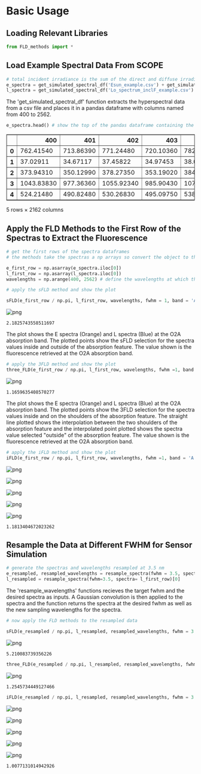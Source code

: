 # Basic Usage

<h2>Loading Relevant Libraries</h2>


```python
from FLD_methods import *
```

<h2>Load Example Spectral Data From SCOPE</h2>


```python
# total incident irradiance is the sum of the direct and diffuse irradiance
e_spectra = get_simulated_spectral_df('Esun_example.csv') + get_simulated_spectral_df('Esky_example.csv')
l_spectra = get_simulated_spectral_df('Lo_spectrum_inclF_example.csv')
```

The 'get_simulated_spectral_df' function extracts the hyperspectral data from a csv file and places it in a pandas dataframe with columns named from 400 to 2562.


```python
e_spectra.head() # show the top of the pandas dataframe containing the E_spectra
```




<div>
<style scoped>
    .dataframe tbody tr th:only-of-type {
        vertical-align: middle;
    }

    .dataframe tbody tr th {
        vertical-align: top;
    }

    .dataframe thead th {
        text-align: right;
    }
</style>
<table border="1" class="dataframe">
  <thead>
    <tr style="text-align: right;">
      <th></th>
      <th>400</th>
      <th>401</th>
      <th>402</th>
      <th>403</th>
      <th>404</th>
      <th>405</th>
      <th>406</th>
      <th>407</th>
      <th>408</th>
      <th>409</th>
      <th>...</th>
      <th>2552</th>
      <th>2553</th>
      <th>2554</th>
      <th>2555</th>
      <th>2556</th>
      <th>2557</th>
      <th>2558</th>
      <th>2559</th>
      <th>2560</th>
      <th>2561</th>
    </tr>
  </thead>
  <tbody>
    <tr>
      <th>0</th>
      <td>762.41540</td>
      <td>713.86390</td>
      <td>771.24480</td>
      <td>720.10360</td>
      <td>782.96950</td>
      <td>697.56130</td>
      <td>686.79500</td>
      <td>710.25660</td>
      <td>727.46720</td>
      <td>802.01720</td>
      <td>...</td>
      <td>1.275431</td>
      <td>1.182825</td>
      <td>1.094863</td>
      <td>1.010975</td>
      <td>0.938320</td>
      <td>0.875757</td>
      <td>0.816150</td>
      <td>0.759049</td>
      <td>0.710475</td>
      <td>0.664150</td>
    </tr>
    <tr>
      <th>1</th>
      <td>37.02911</td>
      <td>34.67117</td>
      <td>37.45822</td>
      <td>34.97453</td>
      <td>38.02803</td>
      <td>33.88001</td>
      <td>33.35728</td>
      <td>34.49697</td>
      <td>35.33306</td>
      <td>38.95416</td>
      <td>...</td>
      <td>1.275200</td>
      <td>1.182610</td>
      <td>1.094665</td>
      <td>1.010793</td>
      <td>0.938149</td>
      <td>0.875598</td>
      <td>0.816003</td>
      <td>0.758913</td>
      <td>0.710346</td>
      <td>0.664030</td>
    </tr>
    <tr>
      <th>2</th>
      <td>373.94310</td>
      <td>350.12990</td>
      <td>378.27350</td>
      <td>353.19020</td>
      <td>384.02420</td>
      <td>342.13400</td>
      <td>336.85360</td>
      <td>348.36090</td>
      <td>356.80240</td>
      <td>393.36730</td>
      <td>...</td>
      <td>1.275032</td>
      <td>1.182454</td>
      <td>1.094521</td>
      <td>1.010660</td>
      <td>0.938025</td>
      <td>0.875482</td>
      <td>0.815896</td>
      <td>0.758814</td>
      <td>0.710252</td>
      <td>0.663943</td>
    </tr>
    <tr>
      <th>3</th>
      <td>1043.83830</td>
      <td>977.36360</td>
      <td>1055.92340</td>
      <td>985.90430</td>
      <td>1071.97490</td>
      <td>955.04320</td>
      <td>940.30570</td>
      <td>972.43060</td>
      <td>995.99730</td>
      <td>1098.06980</td>
      <td>...</td>
      <td>1.275389</td>
      <td>1.182785</td>
      <td>1.094827</td>
      <td>1.010941</td>
      <td>0.938288</td>
      <td>0.875728</td>
      <td>0.816123</td>
      <td>0.759024</td>
      <td>0.710451</td>
      <td>0.664128</td>
    </tr>
    <tr>
      <th>4</th>
      <td>524.21480</td>
      <td>490.82480</td>
      <td>530.26830</td>
      <td>495.09750</td>
      <td>538.31060</td>
      <td>479.58540</td>
      <td>472.18230</td>
      <td>488.30830</td>
      <td>500.13920</td>
      <td>551.39160</td>
      <td>...</td>
      <td>1.275198</td>
      <td>1.182608</td>
      <td>1.094663</td>
      <td>1.010791</td>
      <td>0.938147</td>
      <td>0.875597</td>
      <td>0.816001</td>
      <td>0.758912</td>
      <td>0.710345</td>
      <td>0.664029</td>
    </tr>
  </tbody>
</table>
<p>5 rows × 2162 columns</p>
</div>



<h2>Apply the FLD Methods to the First Row of the Spectras to Extract the Fluorescence</h2>


```python
# get the first rows of the spectra dataframes
# the methods take the spectras a np arrays so convert the object to this type

e_first_row = np.asarray(e_spectra.iloc[0])
l_first_row = np.asarray(l_spectra.iloc[0])
wavelengths = np.arange(400, 2562) # define the wavelengths at which the spectras were sampled
```


```python
# apply the sFLD method and show the plot

sFLD(e_first_row / np.pi, l_first_row, wavelengths, fwhm = 1, band = 'A', plot = True)
```


    
![png](example_FLD_method_SCOPE_workflow/output_9_0.png)
    





    2.1825743558511697



The plot shows the E spectra (Orange) and L spectra (Blue) at the O2A absorption band. The plotted points show the sFLD selection for the spectra values inside and outside of the absorption feature. The value shown is the fluorescence retrieved at the O2A absorption band.


```python
# apply the 3FLD method and show the plot
three_FLD(e_first_row / np.pi, l_first_row, wavelengths, fwhm =1, band = 'A', plot = True)
```


    
![png](example_FLD_method_SCOPE_workflow/output_11_0.png)
    





    1.1659635408570277



The plot shows the E spectra (Orange) and L spectra (Blue) at the O2A absorption band. The plotted points show the 3FLD selection for the spectra values inside and on the shoulders of the absorption feature. The straight line plotted shows the interpolation between the two shoulders of the absorption feature and the interpolated point plotted shows the spectra value selected "outside" of the absorption feature. The value shown is the fluorescence retrieved at the O2A absorption band.


```python
# apply the iFLD method and show the plot
iFLD(e_first_row / np.pi, l_first_row, wavelengths, fwhm =1, band = 'A', plot = True)
```


    
![png](example_FLD_method_SCOPE_workflow/output_13_0.png)
    



    
![png](example_FLD_method_SCOPE_workflow/output_13_1.png)
    



    
![png](example_FLD_method_SCOPE_workflow/output_13_2.png)
    



    
![png](example_FLD_method_SCOPE_workflow/output_13_3.png)
    



    
![png](example_FLD_method_SCOPE_workflow/output_13_4.png)
    





    1.1813404672023262



<h2>Resample the Data at Different FWHM for Sensor Simulation</h2>


```python
# generate the spectras and wavelengths resampled at 3.5 nm
e_resampled, resampled_wavelengths = resample_spectra(fwhm = 3.5, spectra = e_first_row)
l_resampled = resample_spectra(fwhm=3.5, spectra= l_first_row)[0]
```

The 'resample_wavelengths' functions recieves the target fwhm and the desired spectra as inputs. A Gaussian convolution is then applied to the spectra and the function returns the spectra at the desired fwhm as well as the new sampling wavelengths for the spectra.


```python
# now apply the FLD methods to the resampled data

sFLD(e_resampled / np.pi, l_resampled, resampled_wavelengths, fwhm = 3.5, band = 'A', plot = True)
```


    
![png](example_FLD_method_SCOPE_workflow/output_17_0.png)
    





    5.210083739356226




```python
three_FLD(e_resampled / np.pi, l_resampled, resampled_wavelengths, fwhm = 3.5, band = 'A', plot = True)
```


    
![png](example_FLD_method_SCOPE_workflow/output_18_0.png)
    





    1.2545734449127466




```python
iFLD(e_resampled / np.pi, l_resampled, resampled_wavelengths, fwhm = 3.5, band = 'A', plot = True)
```


    
![png](example_FLD_method_SCOPE_workflow/output_19_0.png)
    



    
![png](example_FLD_method_SCOPE_workflow/output_19_1.png)
    



    
![png](example_FLD_method_SCOPE_workflow/output_19_2.png)
    



    
![png](example_FLD_method_SCOPE_workflow/output_19_3.png)
    



    
![png](example_FLD_method_SCOPE_workflow/output_19_4.png)
    





    1.0077131014942926




```python

```

